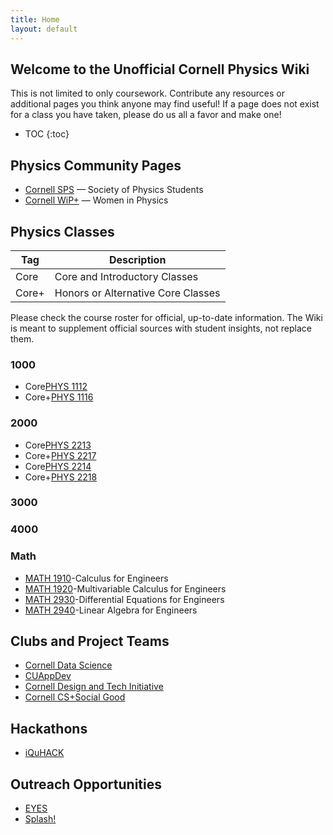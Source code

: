 ```yaml
---
title: Home
layout: default
---
```

<link rel="stylesheet" href="main.css">

## Welcome to the Unofficial Cornell Physics Wiki

This is not limited to only coursework. Contribute any resources or additional pages you think anyone may find useful! If a page does not exist for a class you have taken, please do us all a favor and make one!

* TOC
{:toc}

## Physics Community Pages

- [Cornell SPS](https://www.spscornell.org) — Society of Physics Students
- [Cornell WiP+](https://physics.cornell.edu/women-in-physics) — Women in Physics

## Physics Classes

| Tag                            | Description                               |
| ------------------------------ | ----------------------------------------- |
| <span class="tag ml-1/2">Core</span>  | Core and Introductory Classes |
| <span class="tag ml-1/2">Core+</span> | Honors or Alternative Core Classes        |

Please check the course roster for official, up-to-date information. The Wiki is meant to supplement official sources with student insights, not replace them.

### 1000

- <span class="tag">Core</span>[PHYS 1112]()
- <span class="tag">Core+</span>[PHYS 1116](/classes/PHYS1116.html) 

### 2000

- <span class="tag">Core</span>[PHYS 2213]()
- <span class="tag">Core+</span>[PHYS 2217](/classes/PHYS2217.html) 
- <span class="tag">Core</span>[PHYS 2214]()
- <span class="tag">Core+</span>[PHYS 2218]() 

### 3000

### 4000

### Math

- [MATH 1910]()-Calculus for Engineers
- [MATH 1920]()-Multivariable Calculus for Engineers
- [MATH 2930]()-Differential Equations for Engineers
- [MATH 2940]()-Linear Algebra for Engineers

## Clubs and Project Teams

- [Cornell Data Science](https://cornelldata.science/)
- [CUAppDev](https://www.cornellappdev.com/)
- [Cornell Design and Tech Initiative](https://www.cornelldti.org/)
- [Cornell CS+Social Good](https://www.facebook.com/cornellcs4good/)

## Hackathons

- [iQuHACK](https://www.iquise.mit.edu/iQuHACK/2022-01-28)

## Outreach Opportunities

- [EYES](https://sites.google.com/site/cornelleyes/)
- [Splash!](https://cornell.learningu.org)